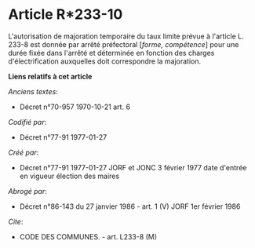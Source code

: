 # Article R*233-10

L'autorisation de majoration temporaire du taux limite prévue à l'article L. 233-8 est donnée par arrêté préfectoral [*forme,
compétence*] pour une durée fixée dans l'arrêté et déterminée en fonction des charges d'électrification auxquelles doit
correspondre la majoration.

**Liens relatifs à cet article**

_Anciens textes_:

  - Décret n°70-957 1970-10-21 art. 6

_Codifié par_:

  - Décret n°77-91 1977-01-27

_Créé par_:

  - Décret n°77-91 1977-01-27 JORF et JONC 3 février 1977 date d'entrée en vigueur élection des maires

_Abrogé par_:

  - Décret n°86-143 du 27 janvier 1986 - art. 1 (V) JORF 1er février 1986

_Cite_:

  - CODE DES COMMUNES. - art. L233-8 (M)
